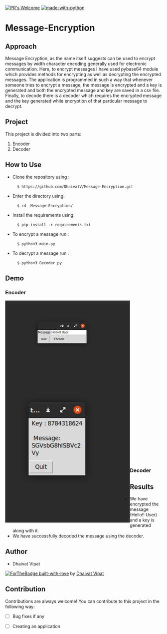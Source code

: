 
[![PR's Welcome](https://img.shields.io/badge/PRs-welcome-brightgreen.svg?style=flat)](http://makeapullrequest.com)  [![made-with-python](https://img.shields.io/badge/Made%20with-Python-1f425f.svg)](https://www.python.org/)

# Message-Encryption

## Approach

Message Encryption, as the name itself suggests can be used to encrypt messages by width character encoding generally used for electronic communication. Here, to encrypt messages I have used pybase64 module which provides methods for encrypting as well as decrypting the encrypted messages. The application is programmed in such a way that whenever someone tries to encrypt a message, the message is encrypted and a key is generated and both the encrypted message and key are saved in a csv file. Finally, to decode there is a decoder which requires the encrypted message and the key generated while encryption of that particular message to decrypt.

## Project

This project is divided into two parts:
1. Encoder
2. Decoder


## How to Use

* Clone the repository using :

        $ https://github.com/DhaivatV/Message-Encryption.git
                
* Enter the directory using:

        $ cd  Message-Encryption/
      
* Install the requirements using:

        $ pip install -r requirements.txt

* To encrypt a message run : 

        $ python3 main.py

* To decrypt a message run : 

        $ python3 Decoder.py
        
## Demo 
### Encoder
  <img align="left" alt="coding" width=400 src="https://github.com/DhaivatV/Message-Encryption/blob/main/Images/upload%201.png">
  <br></br>
  <br></br>
  <br></br>
  <br></br>
  <br></br>
  <br></br>
  <img align="left" alt="coding" width=400 src="https://github.com/DhaivatV/Message-Encryption/blob/main/Images/upload%202.png">
  <br></br>
  <br></br>
  <br></br>
  <br></br>
  <br></br>
  <br></br>
  <br></br>
  <br></br>
  <br></br>
  
 ### Decoder

  



  
 

## Results

* We have encrypted the message (Hello!! User) and a key is generated along with it.
* We have successfully decoded the message using the decoder.





## Author
* Dhaivat Vipat

[![ForTheBadge built-with-love](http://ForTheBadge.com/images/badges/built-with-love.svg)](https://GitHub.com/Naereen/) by [Dhaivat Vipat](https://www.linkedin.com/in/dhaivat-vipat-0b20851b9/)

## Contribution 

Contributions are always welcome! You can contribute to this project in the following way:
- [ ] Bug fixes if any
- [ ] Creating an application

